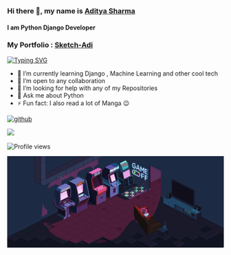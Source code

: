 ### Hi there 👋, my name is [Aditya Sharma](https://www.sketchadi.com/)
#### I am Python Django Developer
### My Portfolio : [Sketch-Adi](https://www.sketchadi.com/)



<a href="https://git.io/typing-svg"><img src="https://readme-typing-svg.demolab.com?font=Fira+Code&duration=3000&pause=1000&color=FFFF00&background=000000E2&center=true&vCenter=true&width=435&lines=Hello!+I'm+Aditya+Sharma;I%E2%80%99m+open+to+any+collaboration;Fun+fact%3A+I+also+read+a+lot+of+Manga" alt="Typing SVG" /></a>

- 🌱 I’m currently learning Django , Machine Learning and other cool tech
- 👯 I’m open to any collaboration
- 🤔 I’m looking for help with any of my Repositories 
- 💬 Ask me about Python 
- ⚡ Fun fact: I also read a lot of Manga 😉 


<!-- [<img src='https://github-readme-stats.vercel.app/api?username=aditya-aot&&show_icons=true&title_color=ffffff&icon_color=bb2acf&text_color=daf7dc&bg_color=151515' alt='github' width='400' height='200' >](https://github.com/Aditya-aot) -->
[<img src='https://github-readme-stats-anuraghazra1.vercel.app/api/top-langs/?username=aditya-aot&layout=compact&theme=material-palenight' alt='github' width='400' height='200'>](https://github.com/Aditya-aot) 





<img src=https://data.whicdn.com/images/260776147/original.gif>


![Profile views](https://gpvc.arturio.dev/Aditya-aot)

<p align="center">
  <img src="https://github.com/Aditya-aot/aditya-aot/blob/main/Cool.gif">
</p>

